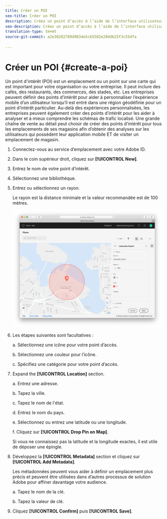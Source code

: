 ```yaml
---
title: Créer un POI
seo-title: Créer un POI
description: Créez un point d’accès à l’aide de l’interface utilisateur Lieux.
seo-description: Créez un point d’accès à l’aide de l’interface utilisateur Lieux.
translation-type: tm+mt
source-git-commit: a2e30282789d9834e5c65502e28ddb25f3c55dfa

---
```



# Créer un POI {#create-a-poi}

Un point d'intérêt \(POI\) est un emplacement ou un point sur une carte qui est important pour votre organisation ou votre entreprise. Il peut inclure des cafés, des restaurants, des commerces, des stades, etc. Les entreprises peuvent définir des points d’intérêt pour aider à personnaliser l’expérience mobile d’un utilisateur lorsqu’il est entré dans une région géodéfinie pour un point d’intérêt particulier. Au-delà des expériences personnalisées, les entreprises peuvent également créer des points d’intérêt pour les aider à analyser et à mieux comprendre les schémas de trafic localisé. Une grande chaîne de vente au détail peut choisir de créer des points d’intérêt pour tous les emplacements de ses magasins afin d’obtenir des analyses sur les utilisateurs qui possèdent leur application mobile ET de visiter un emplacement de magasin.

1. Connectez-vous au service d’emplacement avec votre Adobe ID.
1. Dans le coin supérieur droit, cliquez sur **[!UICONTROL New]**.
1. Entrez le nom de votre point d’intérêt.
1.  Sélectionnez une bibliothèque.
1. Entrez ou sélectionnez un rayon.

   Le rayon est la distance minimale et la valeur recommandée est de 100 mètres.

   ![définir un point d’intérêt](/help/assets/define_poi.png)

1. Les étapes suivantes sont facultatives :

   a. Sélectionnez une icône pour votre point d’accès.

   b. Sélectionnez une couleur pour l’icône.

   c. Spécifiez une catégorie pour votre point d’accès.

1. Expand the **[!UICONTROL Location]** section.

   a. Entrez une adresse.

   b. Tapez la ville.

   c. Tapez le nom de l'état.

   d. Entrez le nom du pays.

   e. Sélectionnez ou entrez une latitude ou une longitude.

   f. Cliquez sur **[!UICONTROL Drop Pin on Map]**.

   Si vous ne connaissez pas la latitude et la longitude exactes, il est utile de déposer une épingle.

1. Développez la **[!UICONTROL Metadata]** section et cliquez sur **[!UICONTROL Add Metadata]**.

   Les métadonnées peuvent vous aider à définir un emplacement plus précis et peuvent être utilisées dans d’autres processus de solution Adobe pour affiner davantage votre audience.

   a. Tapez le nom de la clé.

   b. Tapez la valeur de clé.

1. Cliquez **[!UICONTROL Confirm]** puis **[!UICONTROL  Save]**.
